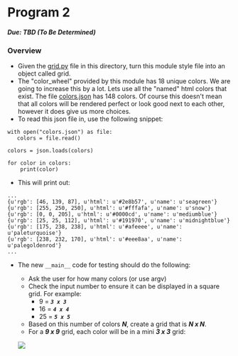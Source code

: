 # Program 2
***Due: TBD (To Be Determined)***

### Overview

- Given the [grid.py](./grid.py) file in this directory, turn this module style file into an object called grid.
- The "color_wheel" provided by this module has 18 unique colors. We are going to increase this by a lot. Lets use all the "named" html colors that exist. The file [colors.json](./colors.json) has 148 colors. Of course this doesn't mean that all colors will be rendered perfect or look good next to each other, however it does give us more choices.
- To read this json file in, use the following snippet:
```
with open("colors.json") as file: 
   colors = file.read()

colors = json.loads(colors)

for color in colors:
    print(color)
```

- This will print out:

```
...
{u'rgb': [46, 139, 87], u'html': u'#2e8b57', u'name': u'seagreen'}
{u'rgb': [255, 250, 250], u'html': u'#fffafa', u'name': u'snow'}
{u'rgb': [0, 0, 205], u'html': u'#0000cd', u'name': u'mediumblue'}
{u'rgb': [25, 25, 112], u'html': u'#191970', u'name': u'midnightblue'}
{u'rgb': [175, 238, 238], u'html': u'#afeeee', u'name': u'paleturquoise'}
{u'rgb': [238, 232, 170], u'html': u'#eee8aa', u'name': u'palegoldenrod'}
...
```

- The new `__main__` code for testing should do the following:
    - Ask the user for how many colors (or use argv)
    - Check the input number to ensure it can be displayed in a square grid. For example:
        - 9 = ***`3 x 3`***
        - 16 = ***`4 x 4`***
        - 25 = ***`5 x 5`***
    - Based on this number of colors ***N***, create a grid that is ***N x N***. 
    - For a ***9 x 9*** grid, each color will be in a mini ***3 x 3*** grid:
    
    ![](https://d3vv6lp55qjaqc.cloudfront.net/items/3x0n3t300n1V1C0X2b3u/table9x9_colors.png?X-CloudApp-Visitor-Id=1094421)
